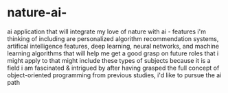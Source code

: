 # nature-ai-
ai application that will integrate my love of nature with ai - features i'm thinking of including are personalized algorithm recommendation systems, artifical intelligence features, deep learning, neural networks, and machine learning algorithms that will help me get a good grasp on future roles that i might apply to that might include these types of subjects because it is a field i am fascinated &amp; intrigued by after having grasped the full concept of object-oriented programming from previous studies, i'd like to pursue the ai path
